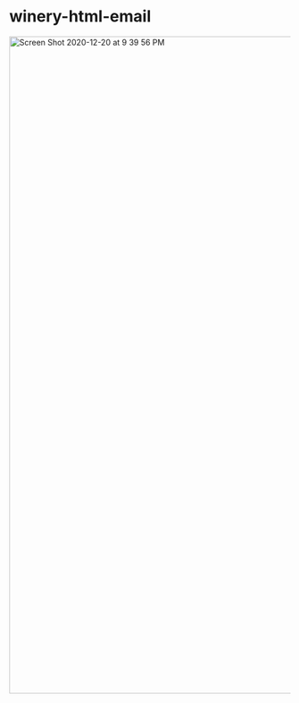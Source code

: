 # winery-html-email

<img width="1177" alt="Screen Shot 2020-12-20 at 9 39 56 PM" src="https://user-images.githubusercontent.com/64296192/102743615-a8776e80-430c-11eb-887d-7c367b070cf9.png">
